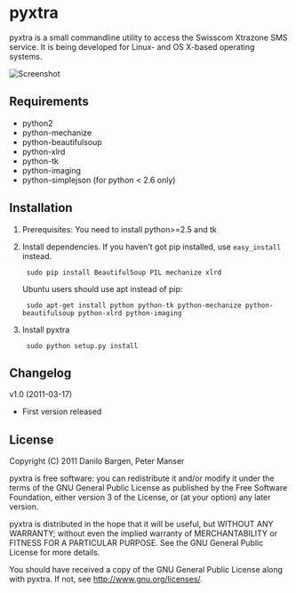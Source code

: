 pyxtra
======

pyxtra is a small commandline utility to access the Swisscom Xtrazone SMS service. It is being developed for Linux- and OS X-based operating systems.

![Screenshot](https://github.com/gwrtheyrn/pyxtra/raw/master/MANIFEST)


Requirements
------------

- python2
- python-mechanize
- python-beautifulsoup
- python-xlrd
- python-tk
- python-imaging
- python-simplejson (for python < 2.6 only)


Installation
------------

1. Prerequisites: You need to install python>=2.5 and tk

2. Install dependencies. If you haven't got pip installed, use `easy_install` instead.

        sudo pip install BeautifulSoup PIL mechanize xlrd

    Ubuntu users should use apt instead of pip:

        sudo apt-get install python python-tk python-mechanize python-beautifulsoup python-xlrd python-imaging

3. Install pyxtra

        sudo python setup.py install


Changelog
---------

v1.0 (2011-03-17)

- First version released


License
-------

Copyright (C) 2011 Danilo Bargen, Peter Manser

pyxtra is free software: you can redistribute it and/or modify
it under the terms of the GNU General Public License as published by
the Free Software Foundation, either version 3 of the License, or
(at your option) any later version.

pyxtra is distributed in the hope that it will be useful,
but WITHOUT ANY WARRANTY; without even the implied warranty of
MERCHANTABILITY or FITNESS FOR A PARTICULAR PURPOSE. See the
GNU General Public License for more details.

You should have received a copy of the GNU General Public License
along with pyxtra. If not, see http://www.gnu.org/licenses/.
